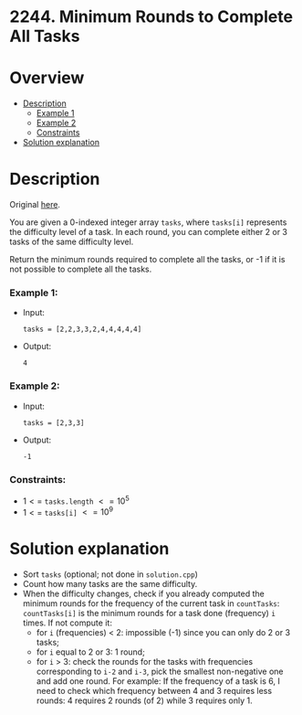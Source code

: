 
# 2244. Minimum Rounds to Complete All Tasks
# Overview
- [Description](#description)
  - [Example 1](#example-1)
  - [Example 2](#example-2)
  - [Constraints](#constraints)
- [Solution explanation](#solution-explanation)

# Description
Original [here](https://leetcode.com/problems/minimum-rounds-to-complete-all-tasks/description/).

You are given a 0-indexed integer array `tasks`, where `tasks[i]` represents the difficulty level of a task. In each round, you can complete either 2 or 3 tasks of the same difficulty level.

Return the minimum rounds required to complete all the tasks, or -1 if it is not possible to complete all the tasks.

### Example 1:
- Input:
  ```
  tasks = [2,2,3,3,2,4,4,4,4,4]
  ```
- Output:
  ```
  4
  ```

### Example 2:
- Input:
  ```
  tasks = [2,3,3]
  ```
- Output:
  ```
  -1
  ```

### Constraints:
- $1 <=$ `tasks.length` $<= 10^5$
- $1 <=$ `tasks[i]` $<= 10^9$

# Solution explanation
- Sort `tasks` (optional; not done in `solution.cpp`)
- Count how many tasks are the same difficulty.
- When the difficulty changes, check if you already computed the minimum rounds for the frequency of the current task in `countTasks`: `countTasks[i]` is the minimum rounds for a task done (frequency) `i` times. If not compute it:
  - for `i` (frequencies) < 2: impossible (-1) since you can only do 2 or 3 tasks;
  - for `i` equal to 2 or 3: 1 round;
  - for `i` > 3: check the rounds for the tasks with frequencies corresponding to `i-2` and `i-3`, pick the smallest non-negative one and add one round.
  For example:
  If the frequency of a task is $6$, I need to check which frequency between $4$ and $3$ requires less rounds: $4$ requires $2$ rounds (of $2$) while $3$ requires only $1$.

